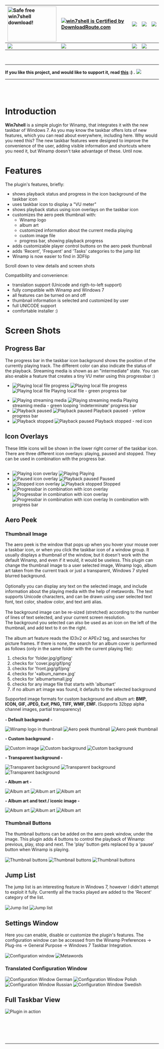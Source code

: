 | <a href='http://www.downloadatlas.com/freeware-d953c60d.html'><img src='http://www.downloadatlas.com/clean-awards/win7shell-by-atti86.png' alt='Safe free win7shell download!' width='160' height='114' /></a> | <a href='http://www.downloadroute.com/win7shell-Atti86.html'><img src='http://www.downloadroute.com/images/downloadroute_editorspick_70x70.png' alt='win7shell is Certified by DownloadRoute.com' border='0' /></a> | [![](http://i36.tinypic.com/wqvbt5.png)](http://lifehacker.com/5361018/win7shell-adds-windows-7-jump-list-support-to-winamp) | [![](http://www.softpedia.com/base_img/softpedia_clean_award_f.gif)](http://www.softpedia.com/progClean/Winamp-integration-with-Windows-7-taskbar-Clean-138682.html) | [![](http://www.dodownload.com/images/av-buttons/win7shell.png)](http://www.dodownload.com/audio/util+plug-ins/win7shell.html) |
|:---------------------------------------------------------------------------------------------------------------------------------------------------------------------------------------------------------------|:--------------------------------------------------------------------------------------------------------------------------------------------------------------------------------------------------------------------|:-----------------------------------------------------------------------------------------------------------------------------|:---------------------------------------------------------------------------------------------------------------------------------------------------------------------|:-------------------------------------------------------------------------------------------------------------------------------|
| [![](http://www.softsea.com/images/pro-logo-5stars.gif)](http://www.softsea.com/review/Win7shell.html)                                                                                                         |  [![](http://i53.tinypic.com/24xnmdl.png)](http://www.downloadsquad.com/2009/09/16/plugin-add-windows-7-shell-integration-jumplist-winamp/)                                                                         | [![](http://www.computerbild.de/downloads/1422105/cb_logo_downloadbereich.jpg)](http://www.computerbild.de/download/Win7-Taskbar-Plugin-fuer-Winamp-5204687.html) | [![](http://www.geardownload.com/images/editorchoicec.jpg)](http://www.geardownload.com/multimedia/win7shell.html)                                                   |

<br />


---


**If you like this project, and would like to support it, read [this](http://code.google.com/p/win7shell/wiki/Donate) :) .** [![](http://dl.dropbox.com/u/3568892/Pictures/sb-donate-button.png)](https://www.paypal.com/cgi-bin/webscr?cmd=_s-xclick&hosted_button_id=VWV4XNFR47K6N) 


---


<br /><br />

# Introduction #

<b>Win7shell</b> is a simple plugin for Winamp, that integrates it with the new taskbar of Windows 7. As you may know the taskbar offers lots of new features, which you can read about everywhere, including here. Why would you need this? The new taskbar features were designed to improve the convenience of the user, adding visible information and shortcuts where you need it, but Winamp doesn't take advantage of these. Until now.

# Features #

The plugin's features, briefly:
  * shows playback status and progress in the icon background of the taskbar icon
  * uses taskbar icon to display a "VU meter"
  * shows playback status using icon overlays on the taskbar icon
  * customizes the aero peek thumbnail with:
    * Winamp logo
    * album art
    * customized information about the current media playing
    * custom image file
    * progress bar, showing playback progress
  * adds customizable player control buttons on the aero peek thumbnail
  * adds 'Recent', 'Frequent' and 'Tasks' categories to the jump list
  * Winamp is now easier to find in 3DFlip

Scroll down to view details and screen shots

Compatibility and convenience:
  * translation support (Unicode and rigth-to-left support)
  * fully compatible with Winamp and Windows 7
  * all features can be turned on and off
  * thumbnail information is selected and customized by user
  * full UNICODE support
  * comfortable installer :)

# Screen Shots #

## Progress Bar ##

The progress bar in the taskbar icon background shows the position of the currently playing track. The different color can also indicate the status of the playback. Streaming media is shown as an "intermediate" state.
You can also enable a feature that creates a tiny VU meter using this progressbar :)

  * <img src='http://i29.tinypic.com/25uglqe.jpg' alt='Playing local file progress' border='0'> <img src='http://i31.tinypic.com/975h8w.jpg' alt='Playing local file progress' border='0'> <img src='http://i29.tinypic.com/2iut45x.png' alt='Playing local file' border='0'>   Playing local file - green progress bar<br>
<ul><li><img src='http://i30.tinypic.com/13zo5te.jpg' alt='Playing streaming media' border='0'> <img src='http://i31.tinypic.com/2hwnzuw.png' alt='Playing streaming media' border='0'>  Playing streaming media - green looping 'indeterminate' progress bar<br>
</li><li><img src='http://i26.tinypic.com/2kowb6.jpg' alt='Playback paused' border='0'> <img src='http://i28.tinypic.com/vhu5na.png' alt='Playback paused' border='0'>  Playback paused - yellow progress bar<br>
</li><li><img src='http://i26.tinypic.com/fks7rc.jpg' alt='Playback stopped' border='0'> <img src='http://i28.tinypic.com/a1r1z.png' alt='Playback paused' border='0'>   Playback stopped - red icon</li></ul>

<h2>Icon Overlays</h2>

These little icons will be shown in the lower right corner of the taskbar icon. There are three different icon overlays: playing, paused and stopped. They can be used in combination with the progress bar.<br>
<br>
<ul><li><img src='http://i29.tinypic.com/v3zhbn.jpg' alt='Playing icon overlay' border='0'> <img src='http://i26.tinypic.com/jjux5z.png' alt='Playing' border='0'>  Playing<br>
</li><li><img src='http://i26.tinypic.com/2dabps4.jpg' alt='Paused icon overlay' border='0'> <img src='http://i26.tinypic.com/in7qx2.png' alt='Playback paused' border='0'>  Paused<br>
</li><li><img src='http://i27.tinypic.com/k8euh.jpg' alt='Stopped icon overlay' border='0'> <img src='http://i31.tinypic.com/30uzrpg.png' alt='Playback stopped' border='0'>  Stopped<br>
</li><li><img src='http://i30.tinypic.com/apg3g2.jpg' alt='Progressbar in combination with icon overlay' border='0'> <img src='http://i27.tinypic.com/efnd46.jpg' alt='Progressbar in combination with icon overlay'> <img src='http://i25.tinypic.com/14ybbsp.png"' alt='Progressbar in combination with icon overlay' border='0'>   In combination with progress bar</li></ul>


<h2>Aero Peek</h2>

<h3>Thumbnail Image</h3>

The aero peek is the window that pops up when you hover your mouse over a taskbar icon, or when you click the taskbar icon of a window group. It usually displays a thumbnail of the window, but it doesn't work with the default Winamp, and even if it would, it would be useless. This plugin can change the thumbnail image to a user selected image, Winamp logo, album art taken from the current track or just a transparent, Windows 7 styled blurred background.<br>
<br>
Optionally you can display any text on the selected image, and include information about the playing media with the help of metawords. The text supports Unicode characters, and can be drawn using user selected text font, text color, shadow color, and text anti alias.<br>
<br>
The background image can be re-sized (stretched) according to the number of lines of text selected, and your current screen resolution.<br>
The background you selected can also be used as an icon on the left of the thumbnail, and add text to it on the right.<br>
<br>
The album art feature reads the ID3v2 or APEv2 tag, and searches for picture frames. If there is none, the search for an album cover is performed as follows (only in the same folder with the current playing file):<br>
<ol><li>checks for 'folder.jpg/gif/png'<br>
</li><li>checks for 'cover.jpg/gif/png'<br>
</li><li>checks for 'front.jpg/gif/png'<br>
</li><li>checks for '«album_name».jpg'<br>
</li><li>checks for 'albumartsmall.jpg'<br>
</li><li>checks for any image file that starts with 'albumart'<br>
</li><li>if no album art image was found, it defaults to the selected background</li></ol>

Supported image formats for custom background and album art: <b>BMP, ICON, GIF, JPEG, Exif, PNG, TIFF, WMF, EMF. </b> (Supports 32bpp alpha channel images, partial transparency)<br>
<br>
<b>- Default background -</b>

<img src='http://i26.tinypic.com/ir89hu.jpg' alt='Winamp logo in thumbnail' border='0'> <img src='http://i27.tinypic.com/ruuuww.jpg' alt='Aero peek thumbnail' border='0'> <img src='http://i32.tinypic.com/357fsjd.jpg' alt='Aero peek thumbnail' border='0'>

<b>- Custom background -</b>

<img src='http://i27.tinypic.com/1zgg4ms.png' alt='Custom image' border='0'> <img src='http://i31.tinypic.com/2ngxtl2.png' alt='Custom background' border='0'> <img src='http://i27.tinypic.com/10h0x78.png' alt='Custom background' border='0'>

<b>- Transparent background -</b>

<img src='http://i26.tinypic.com/347a2o3.png' alt='Transparent background' border='0'> <img src='http://img215.imageshack.us/img215/5480/ss20090828190259.png' alt='Transparent background'> <img src='http://i30.tinypic.com/vcqv55.png' alt='Transparent background' border='0'>

<b>- Album art -</b>

<img src='http://i26.tinypic.com/2efp8x3.png' alt='Album art' border='0'> <img src='http://i25.tinypic.com/2eq7wgn.png' alt='Album art' border='0'> <img src='http://i30.tinypic.com/2ujl9tt.png' alt='Album art' border='0'>

<b>- Album art and text / iconic image -</b>

<img src='http://i37.tinypic.com/2v3kk81.png' alt='Album art' border='0'> <img src='http://i35.tinypic.com/2n8x0dg.png' alt='Album art' border='0'> <img src='http://i34.tinypic.com/288ywj6.png' alt='Album art' border='0'>


<h3>Thumbnail Buttons</h3>

The thumbnail buttons can be added on the aero peek window, under the image. This plugin adds 4 buttons to control the playback of Winamp: previous, play, stop and next. The 'play' button gets replaced by a 'pause' button when Winamp is playing.<br>
<br>
<img src='http://i29.tinypic.com/2wm2ct2.png' alt='Thumbnail buttons' border='0'> <img src='http://i37.tinypic.com/a2srx1.png' alt='Thumbnail buttons' border='0'> <img src='http://i38.tinypic.com/2lad7ih.png' alt='Thumbnail buttons' border='0'>

<h2>Jump List</h2>

The jump list is an interesting feature in Windows 7, however I didn't attempt to exploit it fully. Currently all the tracks played are added to the 'Recent' category of the list.<br>
<br>
<img src='http://i37.tinypic.com/25ulf6u.png' alt='Jump list' border='0'> <img src='http://i37.tinypic.com/11bi829.png' alt='Jump list' border='0'>


<h2>Settings Window</h2>

Here you can enable, disable or customize the plugin's features. The configuration window can be accessed from the Winamp Preferences -> Plug-ins -> General Purpose -> Windows 7 Taskbar Integration.<br>
<br>
<img src='http://i33.tinypic.com/2qbvfcy.png' alt='Configuration window' border='0'> <img src='http://i36.tinypic.com/r6wua1.png' alt='Metawords' border='0'>

<h3>Translated Configuration Window</h3>

<img src='http://i37.tinypic.com/2qbt638.png' alt='Configuration Window German' border='0'>
<img src='http://i38.tinypic.com/10h4xoi.png' alt='Configuration Window Polish' border='0'>
<img src='http://i35.tinypic.com/2rptc82.png' alt='Configuration Window Russian' border='0'>
<img src='http://i37.tinypic.com/v8ioeo.png' alt='Configuration Window Swedish' border='0'>

<h2>Full Taskbar View</h2>

<img src='http://i25.tinypic.com/2mnk803.png' alt='Plugin in action' border='0'>


<br /><br /><br /><br />
<hr />
<br /><br /><br /><br />
<wiki:gadget url="http://aruljohn.com/gadget/ip.xml" width="300" height="200" border="0" />